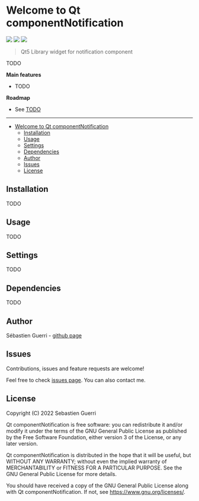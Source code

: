 # Welcome to Qt componentNotification

[![](https://badgen.net/github/release/sguerri/qt-component-notification)](https://github.com/sguerri/qt-component-notification/releases/)
[![](https://badgen.net/github/license/sguerri/qt-component-notification)](https://www.gnu.org/licenses/)
[![](https://badgen.net/badge/Open%20Source%20%3F/Yes%21/blue?icon=github)](#)

> Qt5 Library widget for notification component

TODO

**Main features**
* TODO

**Roadmap**
* See [TODO](https://github.com/sguerri/qt-component-notification/blob/main/TODO.md)

---

- [Welcome to Qt componentNotification](#welcome-to-qt-componentnotification)
  - [Installation](#installation)
  - [Usage](#usage)
  - [Settings](#settings)
  - [Dependencies](#dependencies)
  - [Author](#author)
  - [Issues](#issues)
  - [License](#license)

## Installation

TODO

## Usage

TODO

## Settings

TODO

## Dependencies

TODO

## Author

Sébastien Guerri - [github page](https://github.com/sguerri)

## Issues

Contributions, issues and feature requests are welcome!

Feel free to check [issues page](https://github.com/sguerri/qt-component-notification/issues). You can also contact me.

## License

Copyright (C) 2022 Sebastien Guerri

Qt componentNotification is free software: you can redistribute it and/or modify it under the terms of the GNU General Public License as published by the Free Software Foundation, either version 3 of the License, or any later version.

Qt componentNotification is distributed in the hope that it will be useful, but WITHOUT ANY WARRANTY; without even the implied warranty of MERCHANTABILITY or FITNESS FOR A PARTICULAR PURPOSE. See the GNU General Public License for more details.

You should have received a copy of the GNU General Public License along with Qt componentNotification. If not, see <https://www.gnu.org/licenses/>.
